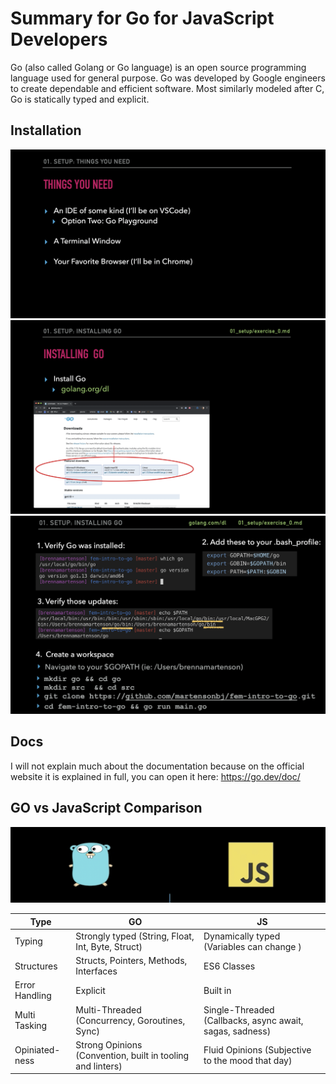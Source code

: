 # Summary for Go for JavaScript Developers
Go (also called Golang or Go language) is an open source programming language used for general purpose. Go was developed by Google engineers to create dependable and efficient software. Most similarly modeled after C, Go is statically typed and explicit.


## Installation
![Alt text](./images/installation-1.png "Title")
![Alt text](./images/installation-2.png "Title")
![Alt text](./images/installation-3.png "Title")

## Docs
I will not explain much about the documentation because on the official website it is explained in full, you can open it here: https://go.dev/doc/

## GO vs JavaScript Comparison
![Alt text](./images/go-vs-js.png "Title")

<table>
    <thead>
        <tr>
            <th>Type</th>
            <th>GO</th>
            <th>JS</th>
        </tr>
    </thead>
    <tbody>
        <tr>
            <td>Typing</td>
            <td>Strongly typed (String, Float, Int, Byte, Struct)</td>
            <td>Dynamically typed (Variables can change )</td>
        </tr>
        <tr>
            <td>Structures</td>
            <td>Structs, Pointers, Methods, Interfaces</td>
            <td>ES6 Classes</td>
        </tr>
        <tr>
            <td>Error Handling</td>
            <td>Explicit</td>
            <td>Built in</td>
        </tr>
        <tr>
            <td>Multi Tasking</td>
            <td>Multi-Threaded (Concurrency, Goroutines, Sync)</td>
            <td>Single-Threaded (Callbacks, async await, sagas, sadness)</td>
        </tr>
        <tr>
            <td>Opiniated-ness</td>
            <td>Strong Opinions (Convention, built in tooling and linters)</td>
            <td>Fluid Opinions (Subjective to the mood that day)</td>
        </tr>
    </tbody>
</table>

